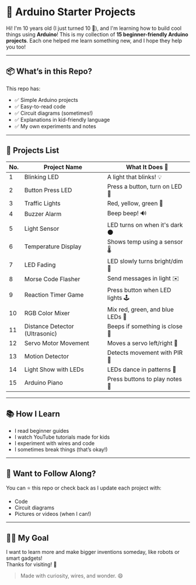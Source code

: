 # 🧠 Arduino Starter Projects
Hi! I'm 10 years old (I just turned 10 🎉), and I'm learning how to build cool things using **Arduino**! This is my collection of **15 beginner-friendly Arduino projects**. Each one helped me learn something new, and I hope they help you too!

---

## 📦 What’s in this Repo?
This repo has:

- ✅ Simple Arduino projects
- ✅ Easy-to-read code
- ✅ Circuit diagrams (sometimes!)
- ✅ Explanations in kid-friendly language
- ✅ My own experiments and notes

---

## 🔧 Projects List

| No. | Project Name                | What It Does 🧪           |
|-----|-----------------------------|---------------------------|
| 1   | Blinking LED                | A light that blinks! 💡    |
| 2   | Button Press LED            | Press a button, turn on LED 🔘 |
| 3   | Traffic Lights              | Red, yellow, green 🚦     |
| 4   | Buzzer Alarm                | Beep beep! 🔊             |
| 5   | Light Sensor                | LED turns on when it's dark 🌑 |
| 6   | Temperature Display         | Shows temp using a sensor 🌡️ |
| 7   | LED Fading                  | LED slowly turns bright/dim 🌈 |
| 8   | Morse Code Flasher          | Send messages in light ✉️ |
| 9   | Reaction Timer Game         | Press button when LED lights 🕹️ |
| 10  | RGB Color Mixer             | Mix red, green, and blue LEDs 🎨 |
| 11  | Distance Detector (Ultrasonic) | Beeps if something is close 📏 |
| 12  | Servo Motor Movement        | Moves a servo left/right 🤖 |
| 13  | Motion Detector             | Detects movement with PIR 👀 |
| 14  | Light Show with LEDs        | LEDs dance in patterns 💃 |
| 15  | Arduino Piano               | Press buttons to play notes 🎹 |

---

## 📚 How I Learn
- I read beginner guides
- I watch YouTube tutorials made for kids
- I experiment with wires and code
- I sometimes break things (that’s okay!)

---

## 💌 Want to Follow Along?
You can ⭐️ this repo or check back as I update each project with:
- Code
- Circuit diagrams
- Pictures or videos (when I can!)

---

## 🧑‍🚀 My Goal
I want to learn more and make bigger inventions someday, like robots or smart gadgets!  
Thanks for visiting! 💙

> Made with curiosity, wires, and wonder. 😄

